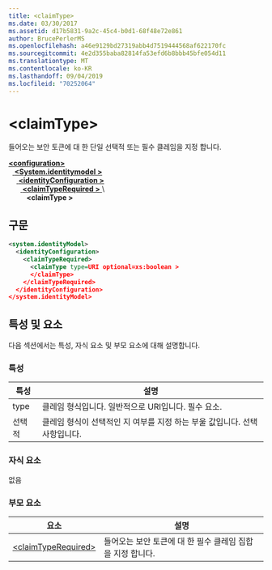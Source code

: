 ```yaml
---
title: <claimType>
ms.date: 03/30/2017
ms.assetid: d17b5831-9a2c-45c4-b0d1-68f48e72e861
author: BrucePerlerMS
ms.openlocfilehash: a46e9129bd27319abb4d7519444568af622170fc
ms.sourcegitcommit: 4e2d355baba82814fa53efd6b8bbb45bfe054d11
ms.translationtype: MT
ms.contentlocale: ko-KR
ms.lasthandoff: 09/04/2019
ms.locfileid: "70252064"
---
```

# <a name="claimtype"></a>\<claimType>
들어오는 보안 토큰에 대 한 단일 선택적 또는 필수 클레임을 지정 합니다.  
  
[ **\<configuration>** ](../configuration-element.md)\
&nbsp;&nbsp;[ **\<System.identitymodel >** ](system-identitymodel.md)\
&nbsp;&nbsp;&nbsp;&nbsp;[ **\<identityConfiguration >** ](identityconfiguration.md)\
&nbsp;&nbsp;&nbsp;&nbsp;&nbsp;&nbsp;[ **\<claimTypeRequired >** ](claimtyperequired.md)\  
&nbsp;&nbsp;&nbsp;&nbsp;&nbsp;&nbsp;&nbsp;&nbsp; **\<claimType >**  
  
## <a name="syntax"></a>구문  
  
```xml  
<system.identityModel>  
  <identityConfiguration>  
    <claimTypeRequired>  
      <claimType type=URI optional=xs:boolean >  
      </claimType>  
    </claimTypeRequired>  
  </identityConfiguration>  
</system.identityModel>  
```  
  
## <a name="attributes-and-elements"></a>특성 및 요소  
 다음 섹션에서는 특성, 자식 요소 및 부모 요소에 대해 설명합니다.  
  
### <a name="attributes"></a>특성  
  
|특성|설명|  
|---------------|-----------------|  
|type|클레임 형식입니다. 일반적으로 URI입니다. 필수 요소.|  
|선택적|클레임 형식이 선택적인 지 여부를 지정 하는 부울 값입니다. 선택 사항입니다.|  
  
### <a name="child-elements"></a>자식 요소  
 없음  
  
### <a name="parent-elements"></a>부모 요소  
  
|요소|설명|  
|-------------|-----------------|  
|[\<claimTypeRequired>](claimtyperequired.md)|들어오는 보안 토큰에 대 한 필수 클레임 집합을 지정 합니다.|
